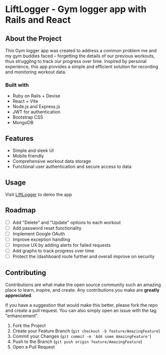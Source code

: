 # LiftLogger - Gym logger app with Rails and React

## About the Project

This Gym logger app was created to address a common problem me and my gym buddies faced – forgetting the details of our previous workouts, thus struggling to track our progress over time. Inspired by personal experience, this app provides a simple and efficient solution for recording and monitoring workout data.

### Built with

* Ruby on Rails + Devise
* React + Vite
* Node.js and Express.js
* JWT for authentication
* Bootstrap CSS
* MongoDB

## Features

* Simple and sleek UI
* Mobile friendly
* Comprehensive workout data storage
* Functional user authentication and secure access to data

## Usage

Visit [LiftLogger](https://liftlogger-app.onrender.com/) to demo the app

## Roadmap

* [ ] Add "Delete" and "Update" options to each workout
* [ ] Add password reset functionality
* [ ] Implement Google OAuth
* [ ] Improve exception handling
* [ ] Improve UX by adding alerts for failed requests
* [ ] Add graphs to track progress over time
* [ ] Protect the /dashboard route further and overall improve on security

## Contributing

Contributions are what make the open source community such an amazing place to learn, inspire, and create. Any contributions you make are **greatly appreciated**.

If you have a suggestion that would make this better, please fork the repo and create a pull request. You can also simply open an issue with the tag "enhancement".

1. Fork the Project
2. Create your Feature Branch (`git checkout -b feature/AmazingFeature`)
3. Commit your Changes (`git commit -m 'Add some AmazingFeature'`)
4. Push to the Branch (`git push origin feature/AmazingFeature`)
5. Open a Pull Request
